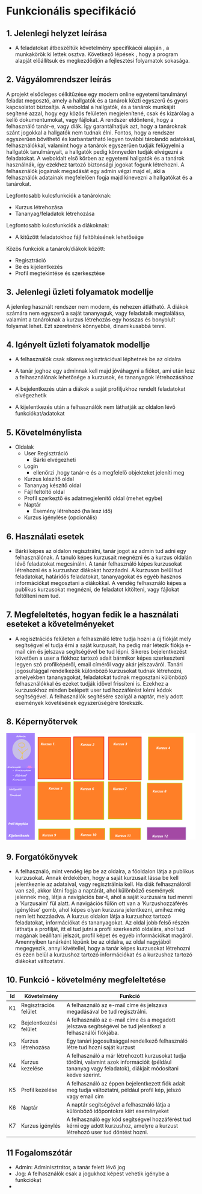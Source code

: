 # Funkcionális specifikáció
## 1. Jelenlegi helyzet leírása
* A feladatokat átbeszéltük követelmény specifikácói alapján , a munkakörök ki lettek osztva. Következő lépések , hogy a program alapját előállítsuk és megkezdődjön a fejlesztési folyamatok sokasága.
## 2. Vágyálomrendszer leírás

A projekt elsődleges célkitűzése egy modern online egyetemi tanulmányi feladat megosztó, amely a hallgatók és a tanárok közti egyszerű és gyors kapcsolatot biztosítja. A weboldal a hallgatók, és a tanárok munkáját segítené azzal, hogy egy közös felületen megjelenítené, csak és kizárólag a kellő dokumentumokat, vagy fájlokat. A rendszer eldöntené, hogy a felhasználó tanár-e, vagy diák. Így garantálhatjuk azt, hogy a tanároknak szánt jogokkal a hallgatók nem tudnak élni.
Fontos, hogy a rendszer egyszerűen bővíthető és karbantartható legyen további tárolandó adatokkal, felhasználókkal, valamint hogy a tanárok egyszerűen tudják felügyelni a hallgatók tanulmányait, a hallgatók pedig könnyedén tudják elvégezni a feladatokat.
A weboldalt első körben az egyetemi hallgatók és a tanárok használnák, így ezekhez tartozó biztonsági jogokat fogunk létrehozni. A felhasználók jogainak megadását egy admin végzi majd el, aki a felhasználók adatainak megfelelően fogja majd kinevezni a hallgatókat és a tanárokat. 

Legfontosabb kulcsfunkciók a tanároknak:

- Kurzus létrehozása
- Tananyag/feladatok létrehozása

Legfontosabb kulcsfunkciók a diákoknak:

- A kitűzött feladatokhoz fájl feltöltésének lehetősége

Közös funkciók a tanárok/diákok között:

- Regisztráció
- Be és kijelentkezés
- Profil megtekintése és szerkesztése



## 3. Jelenlegi üzleti folyamatok modellje

A jelenleg használt rendszer nem modern, és nehezen átlátható. A diákok számára nem egyszerű a saját tananyaguk, vagy feladataik megtalálása, valamint a tanároknak a kurzus létrehozás egy hosszas és bonyolult folyamat lehet. Ezt szeretnénk könnyebbé, dinamikusabbá tenni.

## 4. Igényelt üzleti folyamatok modellje

- A felhasználók csak sikeres regisztrációval léphetnek be az oldalra

- A tanár joghoz egy adminnak kell majd jóváhagyni a fiókot, ami után lesz a felhasználónak lehetősége a kurzusok, és tananyagok létrehozásához

- A bejelentkezés után a diákok a saját profiljukhoz rendelt feladatokat elvégezhetik

- A kijelentkezés után a felhasználók nem láthatják az oldalon lévő funkciókat/adatokat

## 5. Követelménylista
 * Oldalak
    - User Regisztráció
        - Bárki elvégezheti
    - Login 
        - ellenőrzi ,hogy tanár-e és a megfelelő objekteket jeleníti meg
    - Kurzus készítő oldal
    - Tananyag készítő oldal
    - Fájl feltöltő oldal
    - Profil szerkeztő és adatmegjelenítő oldal (mehet egybe)
    - Naptár
        - Esemény létrehozó (ha lesz idő)
    - Kurzus igénylése (opcionális)
## 6. Használati esetek
* Bárki képes az oldalon regisztrálni, tanár jogot az admin tud adni egy felhasználónak. A tanuló képes kurzusait megnézni és a kurzus oldalán lévő feladatokat megcsinálni. A tanár felhasználó képes kurzusokat létrehozni és a kurzushoz diákokat hozzáadni. A kurzuson belül tud feladatokat, határidős feladatokat, tananyagokat és egyéb hasznos információkat megosztani a diákokkal. A vendég felhasználó képes a publikus kurzusokat megnézni, de feladatot kitölteni, vagy fájlokat feltölteni nem tud.

## 7. Megfeleltetés, hogyan fedik le a használati eseteket a követelményeket

* A regisztrációs felületen a felhasználó létre tudja hozni a új fiókját mely segítségvel el tudja érni a saját kurzusait, ha pedig már létezik fiókja e-mail cím és jelszava segítségével be tud lépni. Sikeres bejelentkezést követően a user a fiókhoz tartozó adait bármikor képes szerkeszteni legyen szó profilképéről, email címéről vagy akár jelszaváról. Tanári jogosultággal rendelkezők különböző kurzusokat tudnak létrehozni, amelyekben tananyagokat, feladatokat tudnak megosztani különböző felhasználókkal és ezeket tudják idővel frissíteni is. Ezekhez a kurzusokhoz minden belépett user tud hozzáférést kérni kódok segítségével. A felhasználók segítésére szolgál a naptár, mely adott események követésének egyszerűségére törekszik.

## 8. Képernyőtervek

![kepernyoterv](KépernyőTerv.png)

## 9. Forgatókönyvek
* A felhasználó, mint vendég lép be az oldalra, a főoldalon látja a publikus kurzusokat. Annak érdekében, hogy a saját kurzusait lássa be kell jelentkeznie az adataival, vagy regisztrálnia kell. Ha diák felhasználóról van szó, akkor látni fogja a naptárát, ahol különböző események jelennek meg, látja a navigációs bar-t, ahol a saját kurzusaira tud menni a ’Kurzusaim’ fül alatt. A navigációs fülön ott van a ’Kurzushozzáférés igénylése’ gomb, ahol képes olyan kurzusra jelentkezni, amihez még nem lett hozzáadva. A kurzus oldalon látja a kurzushoz tartozó feladatokat, információkat és tananyagokat. Az oldal jobb felső részén láthatja a profilját, itt el tud jutni a profil szerkesztő oldalára, ahol tud magának beállítani jelszót, profil képet és egyéb információkat magáról.
Amennyiben tanárként lépünk be az oldalra, az oldal nagyjából megegyezik, annyi kivétellel, hogy a tanár képes kurzusokat létrehozni és ezen belül a kurzushoz tartozó információkat és a kurzushoz tartozó diákokat változtatni.

## 10. Funkció - követelmény megfeleltetése

| Id | Követelmény | Funkció |
| :---: | --- | --- |
| K1 | Regisztrációs felület | A felhasználó az e-mail címe és jelszava megadásával be tud regisztrálni. |
| K2 | Bejelentkezési felület | A felhasználó az e-mail címe és a megadott jelszava segítségével be tud jelentkezi a felhasználói fiókjába. |
| K3 | Kurzus létrehozása | Egy tanári jogosultsággal rendelkező felhasználó létre tud hozni saját kurzust |
| K4 | Kurzus kezelése | A felhasználó a már létrehozott kurzusokat tudja törölni, valamint azok információit (például tananyag vagy feladatok), diákjait módosítani kedve szerint. |
| K5 | 	Profil kezelése | A felhasználó az éppen bejelentkezett fiók adait meg tudja változtatni, például profil kép, jelszó vagy email cím |
| K6 | Naptár | A naptár segítségével a felhasználó látja a különböző időpontokra kiírt eseményeket |
| K7 | Kurzus igénylés | A felhasználó egy kód segítségvel hozzáférést tud kérni egy adott kurzushoz, amelyre a kurzust létrehozó user tud döntést hozni. |

## 11 Fogalomszótár

- Admin: Adminisztrátor, a tanár felett lévő jog
- Jog: A felhasználók csak a jogukhoz képest vehetik igénybe a funkciókat
- 